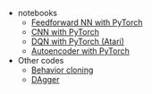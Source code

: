 * notebooks
    - [Feedforward NN with PyTorch](https://github.com/nagataka/reinventing-the-wheels/blob/master/notebooks/Feedforward%20NN%20with%20PyTorch.ipynb)
    - [CNN with PyTorch](https://github.com/nagataka/reinventing-the-wheels/blob/master/notebooks/Convolutional%20Neural%20Network%20with%20PyTorch.ipynb)
    - [DQN with PyTorch (Atari)](https://github.com/nagataka/reinventing-the-wheels/blob/master/notebooks/DQN%20Atari%20with%20PyTorch.ipynb)
    - [Autoencoder with PyTorch](https://github.com/nagataka/reinventing-the-wheels/blob/master/notebooks/Autoencoder%20and%20Variational%20Autoencoder%20in%20PyTorch.ipynb)
* Other codes
    - [Behavior cloning](https://github.com/nagataka/reinventing-the-wheels/blob/master/ML/behavior_cloning.py)
    - [DAgger](https://github.com/nagataka/reinventing-the-wheels/blob/master/ML/dagger.py)
